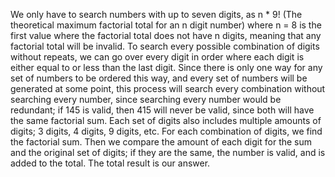 We only have to search numbers with up to seven digits, as n * 9! (The theoretical maximum factorial total for an n digit number) where n = 8 is the first value where the factorial total does not have n digits, meaning that any factorial total will be invalid.
To search every possible combination of digits without repeats, we can go over every digit in order where each digit is either equal to or less than the last digit. Since there is only one way for any set of numbers to be ordered this way, and every set of numbers will be generated at some point, this process will search every combination without searching every number, since searching every number would be redundant; if 145 is valid, then 415 will never be valid, since both will have the same factorial sum.
Each set of digits also includes multiple amounts of digits; 3 digits, 4 digits, 9 digits, etc.
For each combination of digits, we find the factorial sum. Then we compare the amount of each digit for the sum and the original set of digits; if they are the same, the number is valid, and is added to the total. The total result is our answer.